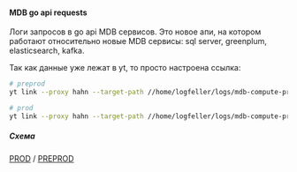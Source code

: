 #### MDB go api requests

Логи запросов в go api MDB сервисов. Это новое апи, на котором работают относительно новые MDB сервисы: sql server, greenplum, elasticsearch, kafka.

Так как данные уже лежат в yt, то просто настроена ссылка:

```bash
# preprod
yt link --proxy hahn --target-path //home/logfeller/logs/mdb-compute-preprod-iapi-grpc-log/1d --link-path //home/cloud-dwh/data/preprod/raw/logfeller/mdb/go_api_log

# prod
yt link --proxy hahn --target-path //home/logfeller/logs/mdb-compute-prod-iapi-grpc-log/1d --link-path //home/cloud-dwh/data/prod/raw/logfeller/mdb/go_api_log
```

##### Схема

[PROD](https://yt.yandex-team.ru/hahn/navigation?path=//home/cloud-dwh/data/prod/raw/logfeller/mdb/go_api_log)
/ [PREPROD](https://yt.yandex-team.ru/hahn/navigation?path=//home/cloud-dwh/data/preprod/raw/logfeller/mdb/go_api_log)
